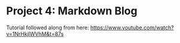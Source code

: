 # Project 4: Markdown Blog

Tutorial followed along from here: https://www.youtube.com/watch?v=1NrHkjlWVhM&t=87s


